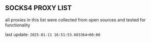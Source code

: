 ## SOCKS4 PROXY LIST

all proxies in this list were collected from open sources and tested for functionality

last update: `2025-01-11 16:51:53.603364+00:00`